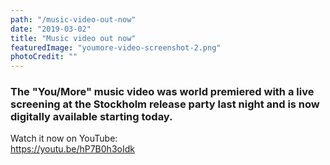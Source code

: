 ```yaml
---
path: "/music-video-out-now"
date: "2019-03-02"
title: "Music video out now"
featuredImage: "youmore-video-screenshot-2.png"
photoCredit: ""
---
```


### The "You/More" music video was world premiered with a live screening at the Stockholm release party last night and is now digitally available starting today.

Watch it now on YouTube:  
https://youtu.be/hP7B0h3oIdk
